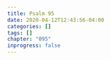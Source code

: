 ```yaml
---
title: Psalm 95
date: 2020-04-12T12:43:56-04:00
categories: []
tags: []
chapter: "095"
inprogress: false
---
```


